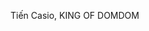 Tiến Casio, KING OF DOMDOM

<!---
huutien113/huutien113 is a ✨ special ✨ repository because its `README.md` (this file) appears on your GitHub profile.
You can click the Preview link to take a look at your changes.
--->
